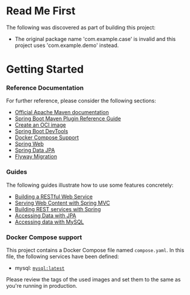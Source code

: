# Read Me First
The following was discovered as part of building this project:

* The original package name 'com.example.case' is invalid and this project uses 'com.example.demo' instead.

# Getting Started

### Reference Documentation
For further reference, please consider the following sections:

* [Official Apache Maven documentation](https://maven.apache.org/guides/index.html)
* [Spring Boot Maven Plugin Reference Guide](https://docs.spring.io/spring-boot/docs/3.2.4/maven-plugin/reference/html/)
* [Create an OCI image](https://docs.spring.io/spring-boot/docs/3.2.4/maven-plugin/reference/html/#build-image)
* [Spring Boot DevTools](https://docs.spring.io/spring-boot/docs/3.2.4/reference/htmlsingle/index.html#using.devtools)
* [Docker Compose Support](https://docs.spring.io/spring-boot/docs/3.2.4/reference/htmlsingle/index.html#features.docker-compose)
* [Spring Web](https://docs.spring.io/spring-boot/docs/3.2.4/reference/htmlsingle/index.html#web)
* [Spring Data JPA](https://docs.spring.io/spring-boot/docs/3.2.4/reference/htmlsingle/index.html#data.sql.jpa-and-spring-data)
* [Flyway Migration](https://docs.spring.io/spring-boot/docs/3.2.4/reference/htmlsingle/index.html#howto.data-initialization.migration-tool.flyway)

### Guides
The following guides illustrate how to use some features concretely:

* [Building a RESTful Web Service](https://spring.io/guides/gs/rest-service/)
* [Serving Web Content with Spring MVC](https://spring.io/guides/gs/serving-web-content/)
* [Building REST services with Spring](https://spring.io/guides/tutorials/rest/)
* [Accessing Data with JPA](https://spring.io/guides/gs/accessing-data-jpa/)
* [Accessing data with MySQL](https://spring.io/guides/gs/accessing-data-mysql/)

### Docker Compose support
This project contains a Docker Compose file named `compose.yaml`.
In this file, the following services have been defined:

* mysql: [`mysql:latest`](https://hub.docker.com/_/mysql)

Please review the tags of the used images and set them to the same as you're running in production.

